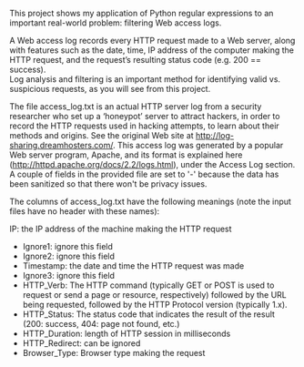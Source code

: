 This project shows my application of Python regular expressions to an important real-world problem: filtering Web access logs.  

A Web access log records every HTTP request made to a Web server, along with features such as the date, time, 
IP address of the computer making the HTTP request, and the request’s resulting status code (e.g. 200 == success).  
Log analysis and filtering is an important method for identifying valid vs. suspicious requests, as you will see from this project. 

The file access_log.txt is an actual HTTP server log from a security researcher who set up a ‘honeypot’ server to attract hackers, in order to record the HTTP requests used in hacking attempts, to learn about their methods and origins.  See the original Web site at http://log-sharing.dreamhosters.com/.  This access log was generated by a popular Web server program, Apache, and its format is explained here (http://httpd.apache.org/docs/2.2/logs.html), under the Access Log section. A couple of fields in the provided file are set to '-' because the data has been sanitized so that there won't be privacy issues.

The columns of access_log.txt have the following meanings (note the input files have no header with these names):

IP: the IP address of the machine making the HTTP request
- Ignore1:  ignore this field
- Ignore2:  ignore this field
- Timestamp: the date and time the HTTP request was made
- Ignore3:  ignore this field
- HTTP_Verb: The HTTP command (typically GET or POST is used to request or send a
           page or resource, respectively) followed by the URL being requested,
           followed by the HTTP Protocol version (typically 1.x).
- HTTP_Status: The status code that indicates the result of the result
             (200: success, 404: page not found, etc.)
- HTTP_Duration: length of HTTP session in milliseconds
- HTTP_Redirect: can be ignored
- Browser_Type: Browser type making the request
